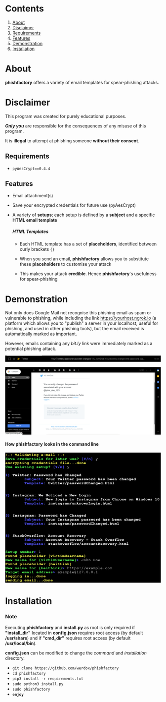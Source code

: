 # Contents #

1. [About](#about)
2. [Disclaimer](#disclaimer)
3. [Requirements](#requirements)
4. [Features](#features)
5. [Demonstration](#demonstration)
6. [Installation](#installation)

# About #

**phishfactory** offers a variety of email templates for spear-phishing
attacks.

# Disclaimer #
This program was created for purely educational purposes.

**_Only you_** are responsible for the consequences of any
misuse of this program. 

It is **illegal** to attempt at phishing someone **without their consent**. 

## Requirements ##
- `pyAesCrypt==0.4.4`

## Features ##

- Email attachment(s)
- Save your encrypted credentials for future use (pyAesCrypt)
- A variety of **setups**; each setup is defined by a **subject** 
and a specific **HTML email template**

    ##### HTML Templates #####
    
    - Each HTML template has a set of **placeholders**, identified
    between curly brackets `{}`
    
    - When you send an email, **phishfactory** allows you to
    substitute these **placeholders** to customise your
    attack
    
    - This makes your attack **credible**. Hence **phishfactory**'s
    usefulness for spear-phishing
 

# Demonstration #
Not only does Google Mail not recognise this phishing email as spam
or vulnerable to phishing, while including the link
https://yourhost.ngrok.io (a platform which allows you to "publish" a server in your localhost, useful for phishing, and used in other phishing tools), but the email received is automatically marked as important.

However, emails containing any _bit.ly_ link were immediately marked as a potential phishing attack.

![demo](demo/mail.png)

![demo](demo/inbox.png)

#### How phishfactory looks in the command line ####
![demo](demo/demo.png)

# Installation #

### Note ###
Executing **phishfactory** and **install.py** as root is only required if **"install_dir"** located in **config.json** requires root access (by default **/usr/share**) and if **"cmd_dir"** requires root access (by default **/usr/local/bin**).

**config.json** can be modified to change the _command_ and _installation_ directory.

- `git clone https://github.com/werdox/phishfactory`
- `cd phishfactory`
- `pip3 install -r requirements.txt`
- `sudo python3 install.py`
- `sudo phishfactory`
- __`enjoy`__
